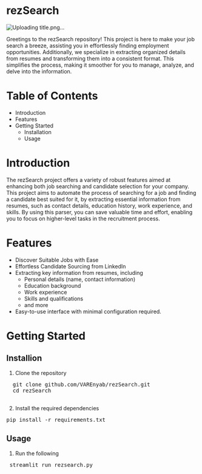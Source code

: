 # rezSearch

![Uploading title.png…]()

Greetings to the rezSearch repository! This project is here to make your job search a breeze, assisting you in effortlessly finding employment opportunities. Additionally, we specialize in extracting organized details from resumes and transforming them into a consistent format. This simplifies the process, making it smoother for you to manage, analyze, and delve into the information.

# Table of Contents
- Introduction
- Features
- Getting Started
  - Installation
  - Usage

# Introduction
The rezSearch project offers a variety of robust features aimed at enhancing both job searching and candidate selection for your company. This project aims to automate the process of searching for a job and finding a candidate best suited for it, by extracting essential information from resumes, such as contact details, education history, work experience, and skills. By using this parser, you can save valuable time and effort, enabling you to focus on higher-level tasks in the recruitment process.

# Features
- Discover Suitable Jobs with Ease
- Effortless Candidate Sourcing from LinkedIn
- Extracting key information from resumes, including
  - Personal details (name, contact information)
  - Education background
  - Work experience
  - Skills and qualifications
  - and more
- Easy-to-use interface with minimal configuration required.

# Getting Started
## Installion
1. Clone the repository
<pre>
  git clone github.com/VAREnyab/rezSearch.git
  cd rezSearch

</pre>   
2. Install the required dependencies
<pre>pip install -r requirements.txt</pre>   

## Usage
1. Run the following
<pre> streamlit run rezsearch.py </pre>

